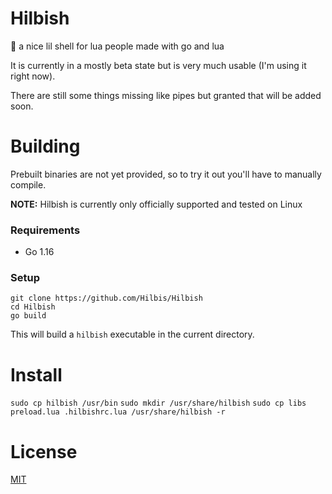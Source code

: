 # Hilbish
🎀 a nice lil shell for lua people made with go and lua

It is currently in a mostly beta state but is very much usable
(I'm using it right now).

There are still some things missing like pipes but granted that will be
added soon.

# Building
Prebuilt binaries are not yet provided, so to try it out you'll have to manually compile.  

**NOTE:** Hilbish is currently only officially supported and tested on Linux

### Requirements
- Go 1.16

### Setup
```
git clone https://github.com/Hilbis/Hilbish
cd Hilbish
go build
```

This will build a `hilbish` executable in the current directory. 

# Install
`sudo cp hilbish /usr/bin`
`sudo mkdir /usr/share/hilbish`
`sudo cp libs preload.lua .hilbishrc.lua /usr/share/hilbish -r`

# License
[MIT](LICENSE)
